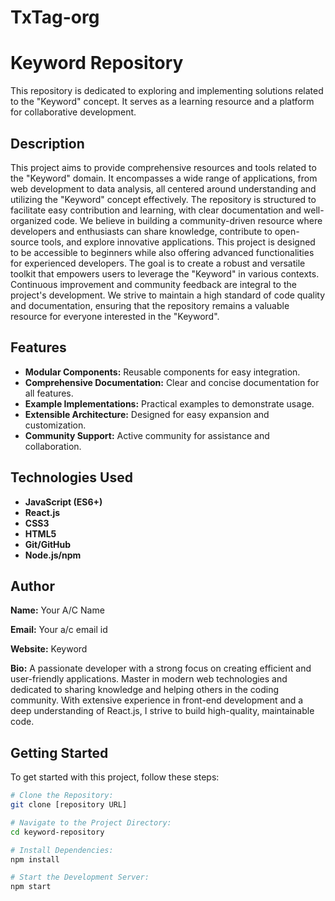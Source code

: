 # TxTag-org
# Keyword Repository

This repository is dedicated to exploring and implementing solutions related to the "Keyword" concept. It serves as a learning resource and a platform for collaborative development.

## Description

This project aims to provide comprehensive resources and tools related to the "Keyword" domain. It encompasses a wide range of applications, from web development to data analysis, all centered around understanding and utilizing the "Keyword" concept effectively. The repository is structured to facilitate easy contribution and learning, with clear documentation and well-organized code. We believe in building a community-driven resource where developers and enthusiasts can share knowledge, contribute to open-source tools, and explore innovative applications. This project is designed to be accessible to beginners while also offering advanced functionalities for experienced developers. The goal is to create a robust and versatile toolkit that empowers users to leverage the "Keyword" in various contexts. Continuous improvement and community feedback are integral to the project's development. We strive to maintain a high standard of code quality and documentation, ensuring that the repository remains a valuable resource for everyone interested in the "Keyword".

## Features

* **Modular Components:** Reusable components for easy integration.
* **Comprehensive Documentation:** Clear and concise documentation for all features.
* **Example Implementations:** Practical examples to demonstrate usage.
* **Extensible Architecture:** Designed for easy expansion and customization.
* **Community Support:** Active community for assistance and collaboration.

## Technologies Used

* **JavaScript (ES6+)**
* **React.js**
* **CSS3**
* **HTML5**
* **Git/GitHub**
* **Node.js/npm**

## Author

**Name:** Your A/C Name

**Email:** Your a/c email id

**Website:** Keyword

**Bio:** A passionate developer with a strong focus on creating efficient and user-friendly applications. Master in modern web technologies and dedicated to sharing knowledge and helping others in the coding community. With extensive experience in front-end development and a deep understanding of React.js, I strive to build high-quality, maintainable code.

## Getting Started

To get started with this project, follow these steps:

```bash
# Clone the Repository:
git clone [repository URL]

# Navigate to the Project Directory:
cd keyword-repository

# Install Dependencies:
npm install

# Start the Development Server:
npm start
